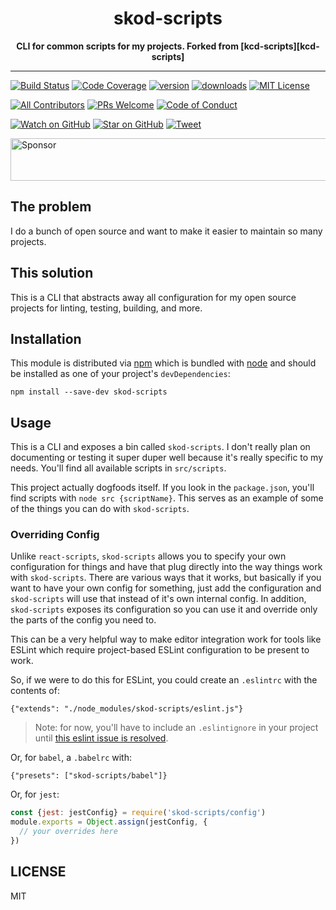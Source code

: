 <div align="center">
<h1>skod-scripts</h1>
<strong>CLI for common scripts for my projects. Forked from [kcd-scripts][kcd-scripts]</strong>
</div>

<hr />

[![Build Status][build-badge]][build]
[![Code Coverage][coverage-badge]][coverage]
[![version][version-badge]][package]
[![downloads][downloads-badge]][npmcharts]
[![MIT License][license-badge]][LICENSE]

[![All Contributors](https://img.shields.io/badge/all_contributors-1-orange.svg?style=flat-square)](#contributors)
[![PRs Welcome][prs-badge]][prs]
[![Code of Conduct][coc-badge]][coc]

[![Watch on GitHub][github-watch-badge]][github-watch]
[![Star on GitHub][github-star-badge]][github-star]
[![Tweet][twitter-badge]][twitter]

<a href="https://app.codesponsor.io/link/PKGFLnhDiFvsUA5P4kAXfiPs/kentcdodds/skod-scripts" rel="nofollow"><img src="https://app.codesponsor.io/embed/PKGFLnhDiFvsUA5P4kAXfiPs/kentcdodds/skod-scripts.svg" style="width: 888px; height: 68px;" alt="Sponsor" /></a>

## The problem

I do a bunch of open source and want to make it easier to maintain so many
projects.

## This solution

This is a CLI that abstracts away all configuration for my open source projects
for linting, testing, building, and more.

## Installation

This module is distributed via [npm][npm] which is bundled with [node][node] and
should be installed as one of your project's `devDependencies`:

```
npm install --save-dev skod-scripts
```

## Usage

This is a CLI and exposes a bin called `skod-scripts`. I don't really plan on
documenting or testing it super duper well because it's really specific to my
needs. You'll find all available scripts in `src/scripts`.

This project actually dogfoods itself. If you look in the `package.json`, you'll
find scripts with `node src {scriptName}`. This serves as an example of some
of the things you can do with `skod-scripts`.

### Overriding Config

Unlike `react-scripts`, `skod-scripts` allows you to specify your own
configuration for things and have that plug directly into the way things work
with `skod-scripts`. There are various ways that it works, but basically if you
want to have your own config for something, just add the configuration and
`skod-scripts` will use that instead of it's own internal config. In addition,
`skod-scripts` exposes its configuration so you can use it and override only
the parts of the config you need to.

This can be a very helpful way to make editor integration work for tools like
ESLint which require project-based ESLint configuration to be present to work.

So, if we were to do this for ESLint, you could create an `.eslintrc` with the
contents of:

```
{"extends": "./node_modules/skod-scripts/eslint.js"}
```

> Note: for now, you'll have to include an `.eslintignore` in your project until
> [this eslint issue is resolved](https://github.com/eslint/eslint/issues/9227).

Or, for `babel`, a `.babelrc` with:

```
{"presets": ["skod-scripts/babel"]}
```

Or, for `jest`:

```javascript
const {jest: jestConfig} = require('skod-scripts/config')
module.exports = Object.assign(jestConfig, {
  // your overrides here
})
```

## LICENSE

MIT

[kcd-scripts]: https://github.com/kentcdodds/kcd-scripts
[npm]: https://www.npmjs.com/
[node]: https://nodejs.org
[build-badge]: https://img.shields.io/travis/kentcdodds/skod-scripts.svg?style=flat-square
[build]: https://travis-ci.org/kentcdodds/skod-scripts
[coverage-badge]: https://img.shields.io/codecov/c/github/kentcdodds/skod-scripts.svg?style=flat-square
[coverage]: https://codecov.io/github/kentcdodds/skod-scripts
[version-badge]: https://img.shields.io/npm/v/skod-scripts.svg?style=flat-square
[package]: https://www.npmjs.com/package/skod-scripts
[downloads-badge]: https://img.shields.io/npm/dm/skod-scripts.svg?style=flat-square
[npmcharts]: http://npmcharts.com/compare/skod-scripts
[license-badge]: https://img.shields.io/npm/l/skod-scripts.svg?style=flat-square
[license]: https://github.com/kentcdodds/skod-scripts/blob/master/LICENSE
[prs-badge]: https://img.shields.io/badge/PRs-welcome-brightgreen.svg?style=flat-square
[prs]: http://makeapullrequest.com
[donate-badge]: https://img.shields.io/badge/$-support-green.svg?style=flat-square
[coc-badge]: https://img.shields.io/badge/code%20of-conduct-ff69b4.svg?style=flat-square
[coc]: https://github.com/kentcdodds/skod-scripts/blob/master/other/CODE_OF_CONDUCT.md
[github-watch-badge]: https://img.shields.io/github/watchers/kentcdodds/skod-scripts.svg?style=social
[github-watch]: https://github.com/kentcdodds/skod-scripts/watchers
[github-star-badge]: https://img.shields.io/github/stars/kentcdodds/skod-scripts.svg?style=social
[github-star]: https://github.com/kentcdodds/skod-scripts/stargazers
[twitter]: https://twitter.com/intent/tweet?text=Check%20out%20skod-scripts!%20https://github.com/kentcdodds/skod-scripts%20%F0%9F%91%8D
[twitter-badge]: https://img.shields.io/twitter/url/https/github.com/kentcdodds/skod-scripts.svg?style=social
[emojis]: https://github.com/kentcdodds/all-contributors#emoji-key
[all-contributors]: https://github.com/kentcdodds/all-contributors
